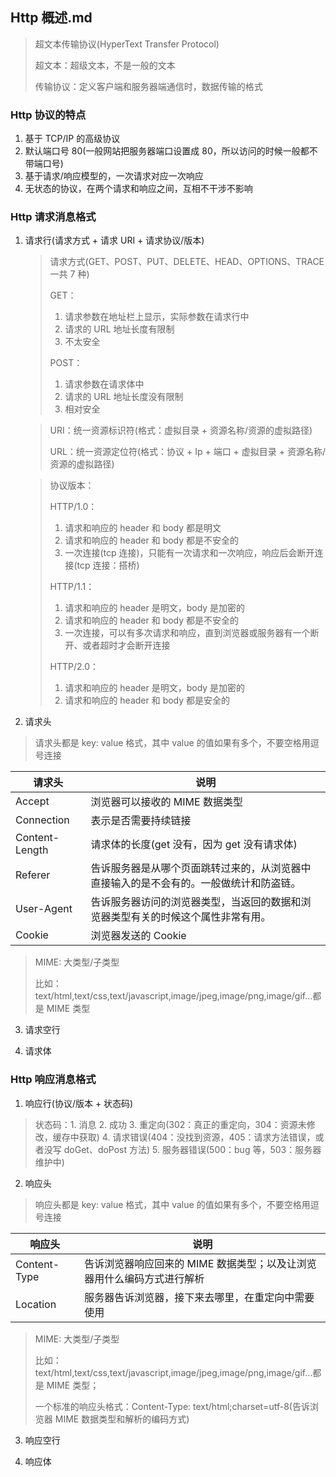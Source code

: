 ## Http 概述.md

> 超文本传输协议(HyperText Transfer Protocol)
>
> 超文本：超级文本，不是一般的文本
>
> 传输协议：定义客户端和服务器端通信时，数据传输的格式

### Http 协议的特点

1. 基于 TCP/IP 的高级协议
2. 默认端口号 80(一般网站把服务器端口设置成 80，所以访问的时候一般都不带端口号)
3. 基于请求/响应模型的，一次请求对应一次响应
4. 无状态的协议，在两个请求和响应之间，互相不干涉不影响

### Http 请求消息格式

1. 请求行(请求方式 + 请求 URI + 请求协议/版本)

   > 请求方式(GET、POST、PUT、DELETE、HEAD、OPTIONS、TRACE 一共 7 种)
   >
   > GET：
   >
   > 1. 请求参数在地址栏上显示，实际参数在请求行中
   > 2. 请求的 URL 地址长度有限制
   > 3. 不太安全
   >
   > POST：
   >
   > 1. 请求参数在请求体中
   > 2. 请求的 URL 地址长度没有限制
   > 3. 相对安全

   > URI：统一资源标识符(格式：虚拟目录 + 资源名称/资源的虚拟路径)
   >
   > URL：统一资源定位符(格式：协议 + Ip + 端口 + 虚拟目录 + 资源名称/资源的虚拟路径)

   > 协议版本：
   >
   > HTTP/1.0：
   >
   > 1. 请求和响应的 header 和 body 都是明文
   > 2. 请求和响应的 header 和 body 都是不安全的
   > 3. 一次连接(tcp 连接)，只能有一次请求和一次响应，响应后会断开连接(tcp 连接：搭桥)
   >
   > HTTP/1.1：
   >
   > 1. 请求和响应的 header 是明文，body 是加密的
   > 2. 请求和响应的 header 和 body 都是不安全的
   > 3. 一次连接，可以有多次请求和响应，直到浏览器或服务器有一个断开、或者超时才会断开连接
   >
   > HTTP/2.0：
   >
   > 1. 请求和响应的 header 是明文，body 是加密的
   > 2. 请求和响应的 header 和 body 都是安全的

2. 请求头

> 请求头都是 key: value 格式，其中 value 的值如果有多个，不要空格用逗号连接

| 请求头         | 说明                                                                                   |
| -------------- | -------------------------------------------------------------------------------------- |
| Accept         | 浏览器可以接收的 MIME 数据类型                                                         |
| Connection     | 表示是否需要持续链接                                                                   |
| Content-Length | 请求体的长度(get 没有，因为 get 没有请求体)                                            |
| Referer        | 告诉服务器是从哪个页面跳转过来的，从浏览器中直接输入的是不会有的。一般做统计和防盗链。 |
| User-Agent     | 告诉服务器访问的浏览器类型，当返回的数据和浏览器类型有关的时候这个属性非常有用。       |
| Cookie         | 浏览器发送的 Cookie                                                                    |

> MIME: 大类型/子类型
>
> 比如：text/html,text/css,text/javascript,image/jpeg,image/png,image/gif...都是 MIME 类型

3. 请求空行

4. 请求体

### Http 响应消息格式

1. 响应行(协议/版本 + 状态码)

> 状态码：1. 消息 2. 成功 3. 重定向(302：真正的重定向，304：资源未修改，缓存中获取) 4. 请求错误(404：没找到资源，405：请求方法错误，或者没写 doGet、doPost 方法) 5. 服务器错误(500：bug 等，503：服务器维护中)

2. 响应头

> 响应头都是 key: value 格式，其中 value 的值如果有多个，不要空格用逗号连接

| 响应头       | 说明                                                                   |
| ------------ | ---------------------------------------------------------------------- |
| Content-Type | 告诉浏览器响应回来的 MIME 数据类型；以及让浏览器用什么编码方式进行解析 |
| Location     | 服务器告诉浏览器，接下来去哪里，在重定向中需要使用                     |

> MIME: 大类型/子类型
>
> 比如：text/html,text/css,text/javascript,image/jpeg,image/png,image/gif...都是 MIME 类型；
>
> 一个标准的响应头格式：Content-Type: text/html;charset=utf-8(告诉浏览器 MIME 数据类型和解析的编码方式)

3. 响应空行

4. 响应体
